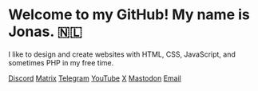 <h1>Welcome to my GitHub! My name is Jonas. 🇳🇱</h1>

I like to design and create websites with HTML, CSS, JavaScript, and sometimes PHP in my free time.


<a target="_blank" href="http://discordapp.com/users/752143718118850620">Discord</a>
<a target="_blank" href="#" onclick="alert('@imjonas22')">Matrix</a>
<a target="_blank" href="https://t.me/imjonas">Telegram</a>
<a target="_blank" href="https://www.youtube.com/channel/UCcH-sLFw3WqUNI4lJicERVA">YouTube</a>
<a target="_blank" href="https://x.com/decjonas">X</a>
<a target="_blank" href="https://mastodon.social/@imjonas22">Mastodon</a>
<a target="_blank" href="mailto:decjonas@proton.me">Email</a>

